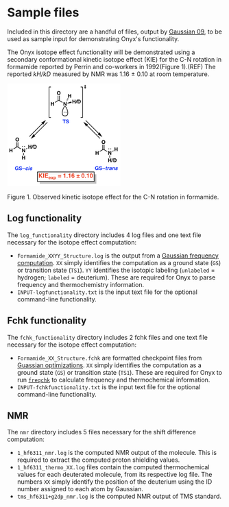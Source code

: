 # Sample files
Included in this directory are a handful of files, output by [Gaussian 09](http://gaussian.com/), to be used as sample input for demonstrating Onyx's functionality.

The Onyx isotope effect functionality will be demonstrated using a secondary conformational kinetic isotope effect (KIE) for the C-N rotation in formamide reported by Perrin and co-workers in 1992(Figure 1).(REF) The reported *kH/kD* measured by NMR was 1.16 ± 0.10 at room temperature.

![Figure](example_intro.png)

Figure 1. Observed kinetic isotope effect for the C-N rotation in formamide.

## Log functionality
The `log_functionality` directory includes 4 log files and one text file necessary for the isotope effect computation:
- `Formamide_XXYY_Structure.log` is the output from a [Gaussian frequency computation](http://gaussian.com/freq/). `XX` simply identifies the computation as a ground state (`GS`) or transition state (`TS1`). `YY` identifies the isotopic labeling (`unlabeled` = hydrogen; `labeled` = deuterium). These are required for Onyx to parse frequency and thermochemistry information.
- `INPUT-logfunctionality.txt` is the input text file for the optional command-line functionality.

## Fchk functionality
The `fchk_functionality` directory includes 2 fchk files and one text file necessary for the isotope effect computation:
- `Formamide_XX_Structure.fchk` are formatted checkpoint files from [Guassian optimizations](http://gaussian.com/opt/). `XX` simply identifies the computation as a ground state (`GS`) or transition state (`TS1`). These are required for Onyx to run [`freqchk`](http://gaussian.com/freqchk/) to calculate frequency and thermochemical information.
- `INPUT-fchkfunctionality.txt` is the input text file for the optional command-line functionality.

## NMR
The `nmr` directory includes 5 files necessary for the shift difference computation:
- `1_hf6311_nmr.log` is the computed NMR output of the molecule. This is required to extract the computed proton shielding values.
- `1_hf6311_thermo_XX.log` files contain the computed thermochemical values for each deuterated molecule, from its respective log file. The numbers `XX` simply identify the position of the deuterium using the ID number assigned to each atom by Gaussian.
- `tms_hf6311+g2dp_nmr.log` is the computed NMR output of TMS standard.
